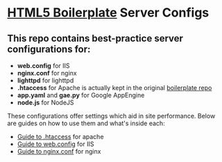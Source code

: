 # [HTML5 Boilerplate](http://html5boilerplate.com) Server Configs

## This repo contains best-practice server configurations for:

* **web.config** for IIS
* **nginx.conf** for nginx
* **lighttpd** for lighttpd
* **.htaccess** for Apache is actually kept in the original [boilerplate repo](https://github.com/h5bp/html5-boilerplate/)
* **app.yaml** and **gae.py** for Google AppEngine
* **node.js** for NodeJS

These configurations offer settings which aid in site performance. Below are guides on how to use them and what's inside each:

* [Guide to .htaccess](https://github.com/h5bp/html5-boilerplate/wiki/.htaccess) for apache
* [Guide to web.config](https://github.com/h5bp/html5-boilerplate/wiki/web.config) for IIS
* [Guide to nginx.conf](https://github.com/h5bp/html5-boilerplate/wiki/nginx.conf) for nginx

